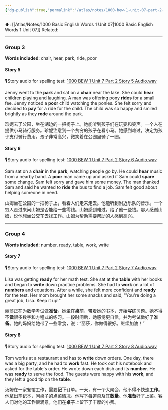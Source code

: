 ```yaml
---
{"dg-publish":true,"permalink":"/atlas/notes/1000-bew-1-unit-07-part-2-stories/"}
---
```


⬆️: [[Atlas/Notes/1000 Basic English Words 1 Unit 07\|1000 Basic English Words 1 Unit 07]]
Related: 

---
### Group 3
**Words included**: chair, hear, park, ride, poor

#### Story 5
🎙️Story audio for spelling test: [1000 BEW 1 Unit 7 Part 2 Story 5 Audio.wav](https://drive.google.com/file/d/1HhmiVf0tW3J9J8e9wXdeqfEGKBNiCdB-/view?usp=drive_link)

Jenny went to the **park** and sat on a **chair** near the lake. She could **hear** children playing and laughing. A man was offering pony **rides** for a small fee. Jenny noticed a **poor** child watching the ponies. She felt sorry and decided to **pay** for a ride for the child. The child was so happy and smiled brightly as they **rode** around the park.

珍妮去了公园，坐在湖边的一把椅子上。她能听到孩子们在玩耍和笑声。一个人在提供小马骑行服务。珍妮注意到一个贫穷的孩子在看小马。她感到难过，决定为孩子支付骑行费用。孩子非常高兴，微笑着在公园里骑了一圈。
#### Story 6
🎙️Story audio for spelling test: [1000 BEW 1 Unit 7 Part 2 Story 6 Audio.wav](https://drive.google.com/file/d/1Qq2ENr21pTtCFnhAYBZ_ZqJidIDDpbLc/view?usp=drive_link)

Sam sat on a **chair** in the **park**, watching people go by. He could **hear** music from a nearby band. A **poor** man came up and asked if Sam could **spare** some change. Sam felt sorry and gave him some money. The man thanked Sam and said he wanted to **ride** the bus to find a job. Sam felt good about helping someone in need.

山姆坐在公园的一把椅子上，看着人们走来走去。他能听到附近乐队的音乐。一个穷人走过来问山姆是否能给一些零钱。山姆感到难过，给了他一些钱。那人感谢山姆，说他想坐公交车去找工作。山姆为帮助需要帮助的人感到高兴。

---
### Group 4
**Words included**: number, ready, table, work, write

#### Story 7
🎙️Story audio for spelling test: [1000 BEW 1 Unit 7 Part 2 Story 7 Audio.wav](https://drive.google.com/file/d/1VLRRO3K_gToswDxkF_gncOEikYPSBwI4/view?usp=drive_link)

Lisa was getting **ready** for her math test. She sat at the **table** with her books and began to **write** down practice problems. She had to **work** on a lot of **numbers** and equations. After a while, she felt more confident and **ready** for the test. Her mom brought her some snacks and said, "You're doing a great job, Lisa. Keep it up!"

丽莎正在为数学考试做**准备**。她坐在**桌**前，带着她的书本，开始**写**练习题。她不得不**做**很多数字和方程式的练习。一段时间后，她感觉更自信，并为考试做好了**准备**。她的妈妈给她带了一些零食，说：“丽莎，你做得很好。继续加油！”
#### Story 8
🎙️Story audio for spelling test: [1000 BEW 1 Unit 7 Part 2 Story 8 Audio.wav](https://drive.google.com/file/d/1HeEHEXSoLIFQBRUlqV0SsTCwGGMmu925/view?usp=drive_link)

Tom works at a restaurant and has to **write** down orders. One day, there was a big party, and he had to **work** fast. He took out his notebook and asked for the table's order. He wrote down each dish and its **number**. He was **ready** to serve the food. The guests were happy with his **work**, and they left a good tip on the **table**.

汤姆在一家餐馆工作，需要**记下**订单。一天，有一个大聚会，他不得不快速**工作**。他拿出笔记本，问桌子的点菜情况。他写下每道菜及其**数量**。他**准备**好了上菜。客人们对他的**工作**很满意，他们在**桌子**上留下了丰厚的小费。